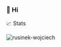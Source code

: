 ### 👋 Hi  

📈 Stats

<p align="left"> <img src="https://github-readme-stats.vercel.app/api?username=rusinek-wojciech&show_icons=true&theme=gotham" alt="rusinek-wojciech" />
